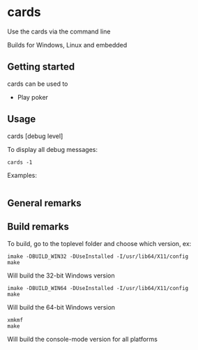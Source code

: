 # cards


Use the cards via the command line

Builds for Windows, Linux and embedded

## Getting started

cards can be used to

- Play poker


## Usage

cards
 [debug level]

To display all debug messages:
```
cards -1
```


Examples:

```
```

## General remarks



## Build remarks

To build, go to the toplevel folder and choose which version, ex:

```
imake -DBUILD_WIN32 -DUseInstalled -I/usr/lib64/X11/config
make
```
Will build the 32-bit Windows version

```
imake -DBUILD_WIN64 -DUseInstalled -I/usr/lib64/X11/config
make
```
Will build the 64-bit Windows version

```
xmkmf
make
```
Will build the console-mode version for all platforms
